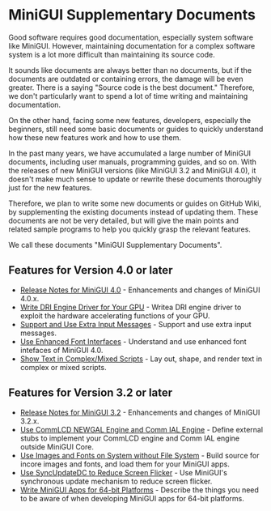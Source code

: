# MiniGUI Supplementary Documents

Good software requires good documentation, especially system software like
MiniGUI. However, maintaining documentation for a complex software system
is a lot more difficult than maintaining its source code.

It sounds like documents are always better than no documents,
but if the documents are outdated or containing errors, the damage will be
even greater. There is a saying "Source code is the best document."
Therefore, we don't particularly want to spend a lot of time writing and
maintaining documentation.

On the other hand, facing some new features, developers, especially
the beginners, still need some basic documents or guides to quickly
understand how these new features work and how to use them.

In the past many years, we have accumulated a large number of MiniGUI
documents, including user manuals, programming guides, and so on.
With the releases of new MiniGUI versions (like MiniGUI 3.2 and
MiniGUI 4.0), it doesn't make much sense to update or rewrite these
documents thoroughly just for the new features.

Therefore, we plan to write some new documents or guides on
GitHub Wiki, by supplementing the existing documents instead
of updating them. These documents are not be very detailed,
but will give the main points and related sample programs to
help you quickly grasp the relevant features.

We call these documents "MiniGUI Supplementary Documents".

## Features for Version 4.0 or later

* [Release Notes for MiniGUI 4.0](Release-Notes-for-MiniGUI-4.0.md) -
    Enhancements and changes of MiniGUI 4.0.x.
* [Write DRI Engine Driver for Your GPU](Writing-DRI-Engine-Driver-for-Your-GPU.md) -
    Writea DRI engine driver to exploit the hardware accelerating functions of your GPU.
* [Support and Use Extra Input Messages](Supporting-and-Using-Extra-Input-Messages.md) -
    Support and use extra input messages.
* [Use Enhanced Font Interfaces](Using-Enhanced-Font-Interfaces.md) -
    Understand and use enhanced font intefaces of MiniGUI 4.0.
* [Show Text in Complex/Mixed Scripts](Showing-Text-in-Complex-or-Mixed-Scripts.md) -
    Lay out, shape, and render text in complex or mixed scripts.

## Features for Version 3.2 or later

* [Release Notes for MiniGUI 3.2](Release-Notes-for-MiniGUI-3.2.md) -
    Enhancements and changes of MiniGUI 3.2.x.
* [Use CommLCD NEWGAL Engine and Comm IAL Engine](Using-CommLCD-NEWGAL-Engine-and-Comm-IAL-Engine.md) -
    Define external stubs to implement your CommLCD engine and Comm
    IAL engine outside MiniGUI Core.
* [Use Images and Fonts on System without File System](Using-Images-and-Fonts-on-System-without-File-System.md) -
    Build source for incore images and fonts, and load them for
    your MiniGUI apps.
* [Use SyncUpdateDC to Reduce Screen Flicker](Using-SyncUpdateDC-to-Reduce-Screen-Flicker.md) -
    Use MiniGUI's synchronous update mechanism to reduce screen flicker.
* [Write MiniGUI Apps for 64-bit Platforms](Writing-MiniGUI-Apps-for-64-bit-Platforms.md) -
    Describe the things you need to be aware of when developing MiniGUI apps for 64-bit platforms.
